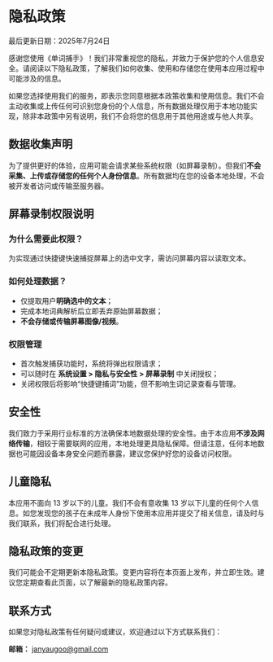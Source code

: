# 隐私政策

最后更新日期：2025年7月24日

感谢您使用《单词捕手》！我们非常重视您的隐私，并致力于保护您的个人信息安全。请阅读以下隐私政策，了解我们如何收集、使用和存储您在使用本应用过程中可能涉及的信息。

如果您选择使用我们的服务，即表示您同意根据本政策收集和使用信息。我们不会主动收集或上传任何可识别您身份的个人信息，所有数据处理仅用于本地功能实现，除非本政策中另有说明，我们不会将您的信息用于其他用途或与他人共享。

## 数据收集声明
为了提供更好的体验，应用可能会请求某些系统权限（如屏幕录制）。但我们**不会采集、上传或存储您的任何个人身份信息**。所有数据均在您的设备本地处理，不会被开发者访问或传输至服务器。

## 屏幕录制权限说明
### 为什么需要此权限？
为实现通过快捷键快速捕捉屏幕上的选中文字，需访问屏幕内容以读取文本。

### 如何处理数据？
- 仅提取用户**明确选中的文本**；
- 完成本地词典解析后立即丢弃原始屏幕数据；
- **不会存储或传输屏幕图像/视频**。

### 权限管理
- 首次触发捕获功能时，系统将弹出权限请求；
- 可以随时在 **系统设置 > 隐私与安全性 > 屏幕录制** 中关闭授权；
- 关闭权限后将影响“快捷键捕词”功能，但不影响生词记录查看与管理。

## 安全性
我们致力于采用行业标准的方法确保本地数据处理的安全性。由于本应用**不涉及网络传输**，相较于需要联网的应用，本地处理更具隐私保障。但请注意，任何本地数据也可能因设备本身安全问题而暴露，建议您保护好您的设备访问权限。

## 儿童隐私
本应用不面向 13 岁以下的儿童。我们不会有意收集 13 岁以下儿童的任何个人信息。如您发现您的孩子在未成年人身份下使用本应用并提交了相关信息，请及时与我们联系，我们将配合进行处理。  

## 隐私政策的变更
我们可能会不定期更新本隐私政策。变更内容将在本页面上发布，并立即生效。建议您定期查看此页面，以了解最新的隐私政策内容。

## 联系方式
如果您对隐私政策有任何疑问或建议，欢迎通过以下方式联系我们：

**邮箱：** janyaugoo@gmail.com  
